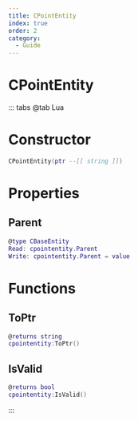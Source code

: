 ```yaml
---
title: CPointEntity
index: true
order: 2
category:
  - Guide
---
```


# CPointEntity

::: tabs
@tab Lua
# Constructor
```lua
CPointEntity(ptr --[[ string ]])
```
# Properties
## Parent 
```lua
@type CBaseEntity
Read: cpointentity.Parent
Write: cpointentity.Parent = value
```
# Functions
## ToPtr
```lua
@returns string
cpointentity:ToPtr()
```
## IsValid
```lua
@returns bool
cpointentity:IsValid()
```

:::